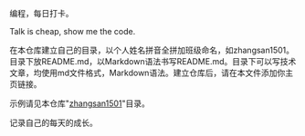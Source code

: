 编程，每日打卡。

Talk is cheap, show me the code.

在本仓库建立自己的目录，以个人姓名拼音全拼加班级命名，如zhangsan1501。目录下放README.md，以Markdown语法书写README.md。目录下可以写技术文章，均使用md文件格式，Markdown语法。建立仓库后，请在本文件添加你主页链接。 

示例请见本仓库"[zhangsan1501](./zhangsan1501)"目录。

记录自己的每天的成长。
